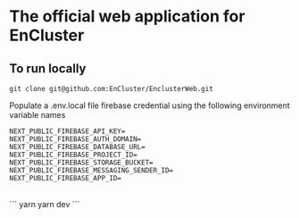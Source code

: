 # The official web application for EnCluster

## To run locally

```
git clone git@github.com:EnCluster/EnclusterWeb.git
```
Populate a .env.local file firebase credential using the following environment variable names
```
NEXT_PUBLIC_FIREBASE_API_KEY=
NEXT_PUBLIC_FIREBASE_AUTH_DOMAIN=
NEXT_PUBLIC_FIREBASE_DATABASE_URL=
NEXT_PUBLIC_FIREBASE_PROJECT_ID=
NEXT_PUBLIC_FIREBASE_STORAGE_BUCKET=
NEXT_PUBLIC_FIREBASE_MESSAGING_SENDER_ID=
NEXT_PUBLIC_FIREBASE_APP_ID=
```
<br />
```
yarn
yarn dev
```
